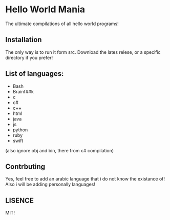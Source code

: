 # Hello World Mania
The ultimate compilations of all hello world programs!

## Installation
The only way is to run it form src.
Download the lates relese, or a specific directory if you prefer!

## List of languages:

- Bash
- Brainf##k
- c
- c#
- c++
- html
- java
- js
- python
- ruby
- swift

(also ignore obj and bin, there from c# compilation)
## Contrbuting
Yes, feel free to add an arabic language that i do not know the existance of! Also i will be adding personally languages!

## LISENCE
MIT!
